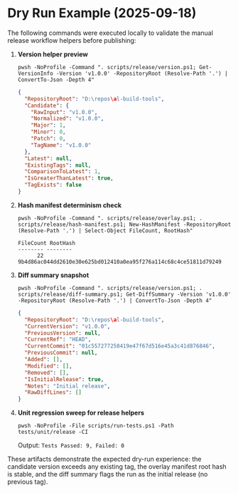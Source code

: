 # Dry Run Example (2025-09-18)

The following commands were executed locally to validate the manual release workflow helpers before publishing:

1. **Version helper preview**

   ```pwsh
   pwsh -NoProfile -Command ". scripts/release/version.ps1; Get-VersionInfo -Version 'v1.0.0' -RepositoryRoot (Resolve-Path '.') | ConvertTo-Json -Depth 4"
   ```

   ```json
   {
     "RepositoryRoot": "D:\repos\al-build-tools",
     "Candidate": {
       "RawInput": "v1.0.0",
       "Normalized": "v1.0.0",
       "Major": 1,
       "Minor": 0,
       "Patch": 0,
       "TagName": "v1.0.0"
     },
     "Latest": null,
     "ExistingTags": null,
     "ComparisonToLatest": 1,
     "IsGreaterThanLatest": true,
     "TagExists": false
   }
   ```

2. **Hash manifest determinism check**

   ```pwsh
   pwsh -NoProfile -Command ". scripts/release/overlay.ps1; . scripts/release/hash-manifest.ps1; New-HashManifest -RepositoryRoot (Resolve-Path '.') | Select-Object FileCount, RootHash"
   ```

   ```text
   FileCount RootHash
   -------- --------
         22 9b4d86ac044dd2610e30e625bd012410a0ea95f276a114c68c4ce51811d79249
   ```

3. **Diff summary snapshot**

   ```pwsh
   pwsh -NoProfile -Command ". scripts/release/version.ps1; . scripts/release/diff-summary.ps1; Get-DiffSummary -Version 'v1.0.0' -RepositoryRoot (Resolve-Path '.') | ConvertTo-Json -Depth 4"
   ```

   ```json
   {
     "RepositoryRoot": "D:\repos\al-build-tools",
     "CurrentVersion": "v1.0.0",
     "PreviousVersion": null,
     "CurrentRef": "HEAD",
     "CurrentCommit": "01c557277250419e47f67d516e45a3c41d876846",
     "PreviousCommit": null,
     "Added": [],
     "Modified": [],
     "Removed": [],
     "IsInitialRelease": true,
     "Notes": "Initial release",
     "RawDiffLines": []
   }
   ```

4. **Unit regression sweep for release helpers**

   ```pwsh
   pwsh -NoProfile -File scripts/run-tests.ps1 -Path tests/unit/release -CI
   ```

   Output: `Tests Passed: 9, Failed: 0`

These artifacts demonstrate the expected dry-run experience: the candidate version exceeds any existing tag, the overlay manifest root hash is stable, and the diff summary flags the run as the initial release (no previous tag).
